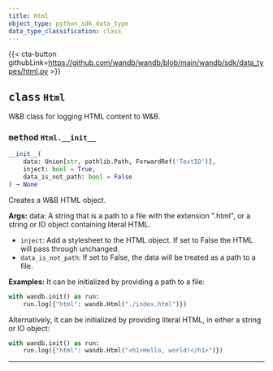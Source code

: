 ```yaml
---
title: Html
object_type: python_sdk_data_type
data_type_classification: class
---
```


{{< cta-button githubLink=https://github.com/wandb/wandb/blob/main/wandb/sdk/data_types/html.py >}}




## <kbd>class</kbd> `Html`
W&B class for logging HTML content to W&B. 

### <kbd>method</kbd> `Html.__init__`

```python
__init__(
    data: Union[str, pathlib.Path, ForwardRef('TextIO')],
    inject: bool = True,
    data_is_not_path: bool = False
) → None
```

Creates a W&B HTML object. 



**Args:**
  data:  A string that is a path to a file with the extension ".html",  or a string or IO object containing literal HTML. 
 - `inject`:  Add a stylesheet to the HTML object. If set  to False the HTML will pass through unchanged. 
 - `data_is_not_path`:  If set to False, the data will be  treated as a path to a file. 



**Examples:**
 It can be initialized by providing a path to a file: 

```python
with wandb.init() as run:
    run.log({"html": wandb.Html("./index.html")})
``` 

Alternatively, it can be initialized by providing literal HTML, in either a string or IO object: 

```python
with wandb.init() as run:
    run.log({"html": wandb.Html("<h1>Hello, world!</h1>")})
``` 




---




